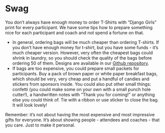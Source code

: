 # Swag

You don’t always have enough money to order T-Shirts with “Django Girls” print for every participant. We have some tips how to prepare something nice for each participant and coach and not spend a fortune on that.

* In general, ordering bags will be much cheaper than ordering T-shirts. If you don’t have enough money for t-shirt, but you have some funds - it’s much cheaper version. However, very often the cheapest bags could shrink in laundry, so you should check the quality of the bags before ordering 50 of them. Designs are available in our [Github repository](https://github.com/DjangoGirls/resources/tree/master/Design).
* If bags are too expensive, you could prepare small packets for participants. Buy a pack of brown paper or white paper breakfast bags, which should be very, very cheap and put a handful of candies and stickers from sponsors inside. You could also put other small things: confetti \(you could make some on your own with a small punch hole cutter!\), a handwritten notes with “Thank you for coming!” or anything else you could think of. Tie with a ribbon or use sticker to close the bag. It will look lovely!

Remember: it’s not about having the most expensive and most impressive gifts for everyone. It’s about showing people - attendees and coaches - that you care. Just to make it personal.


